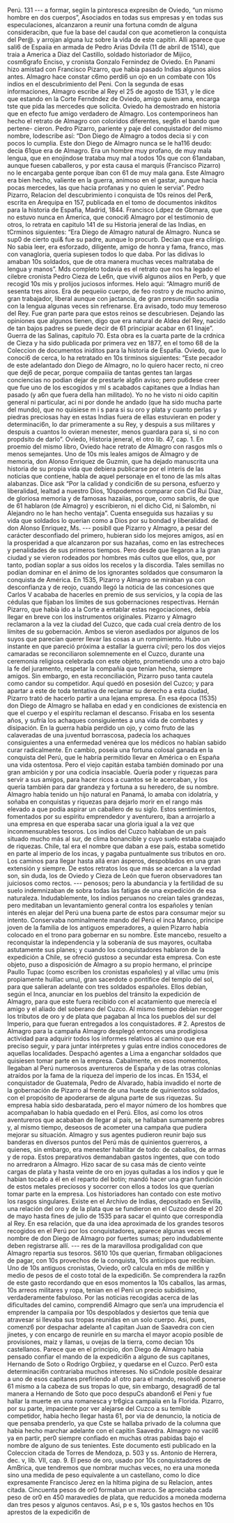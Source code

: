 Perú. 131 --- a formar, segiin la pintoresca expresibn de Oviedo, “un mismo hombre en dos cuerpos”, Asociados en todas sus empresas y en todas sus especulaciones, alcanzaron a reunir una fortuna comdn de alguna consideracibn, que fue la base del caudal con que acometieron la conquista del Per@. y arrojan alguna luz sobre la vida de este capitin. Alli aparece que sali6 de Espaiia en armada de Pedro Arias Ddvila (11 de abril de 1514), que traia a America a Diaz del Castillo, soldado historiador de Mijico, cosm6grafo Enciso, y cronista Gonzalo Fernindez de Oviedo. En Panami hizo amistad con Francisco Pizarro, que habia pasado Indias algunos aiios antes. Almagro hace constar c6mo perdi6 un ojo en un combate con 10s indios en el descubrimiento del Peni. Con la segunda de esas informaciones, Almagro escribe al Rey el 25 de agosto de 1531, y le dice que estando en la Corte Ferndndez de Oviedo, amigo quien ama, encarga tste que pida las mercedes que solicita. Oviedo ha demostrado en historia que en efecto fue amigo verdadero de Almagro. Los contemporineos han hecho el retrato de Almagro con coloridos diferentes, seg6n el bando que pertene- cieron. Pedro Pizarro, pariente y paje del conquistador del mismo nombre, lodescribe así: “Don Diego de Almagro a todos decia si y con pocos lo cumplia. Este don Diego de Almagro nunca se le ha116 deudo: decia 61que era de Almagro. Era un hombre muy profano, de muy mala lengua, que en enojindose trataba muy mal a todos 10s que con 61andaban, aunque fuesen caballeros, y por esta causa el marquis (Francisco Pizarro) no le encargaba gente porque iban con 61 de muy mala gana. Este Almagro era bien hecho, valiente en la guerra, animoso en el gastar, aunque hacia pocas mercedes, las que hacia profanas y no quien le servia”. Pedro Pizarro, Relacion del descubrimiento i conquista de 10s reinos del Per&#x26;, escrita en Arequipa en 157, publicada en el tomo de documentos inkditos para la historia de Espafia, Madrid, 1844. Francisco Ldpez de Gbrnara, que no estuvo nunca en America, que conoci6 Almagro por el testimonio de otros, lo retrata en capitulo 141 de su Historia jeneral de las Indias, en tCrminos siguientes: “Era Diego de Almagro natural de Almagro. Nunca se sup0 de cierto qui&#x26; fue su padre, aunque lo procurb. Decian que era clirigo. No sabia leer, era esforzado, diligente, amigo de honra y fama, franco, mas con vanagloria, queria supiesen todos lo que daba. Por las didivas lo amaban 10s soldados, que de otra manera muchas veces maltrataba de lengua y manos”. Mds completo todavia es el retrato que nos ha legado el cilebre cronista Pedro Cieza de Le6n, que vivi6 algunos aiios en Perb, y que recogid 10s mis y prolijos juciosos informes. Helo aqui: “Almagro muri6 de sesenta tres airos. Era de pequeiio cuerpo, de feo rostro y de mucho animo, gran trabajador, liberal aunque con jactancia, de gran presunci6n sacudia con la lengua algunas veces sin refrenarse. Era avisado, todo muy temeroso del Rey. Fue gran parte para que estos reinos se descubriesen. Dejando las opiniones que algunos tienen, digo que era natural de Aldea del Rey, nacido de tan bajos padres se puede decir de 61 principiar acabar en 61 linaje”. Guerra de las Salinas, capitulo 70. Esta obra es la cuarta parte de la crdnica de Cieza y ha sido publicada por primera vez en 1877, en el tomo 68 de la Coleccion de documentos iniditos para la historia de Espafia. Oviedo, que lo conoci6 de cerca, lo ha retratado en 10s tirminos siguientes: “Este pecador de este adelantado don Diego de Almagro, no lo quiero hacer recto, ni creo que dej6 de pecar, porque compaiiia de tantas gentes tan largas conciencias no podian dejar de prestarle alg6n aviso; pero pu6dese creer que fue uno de los escogidos y ml s acabados capitanes que a Indias han pasado (y a6n que fuera della han militado). Yo no he visto ni oido capitin general ni particular, aci ni por donde he andado (que ha sido mucha parte del mundo), que no quisiese m i s para si su oro y plata y cuanto perlas y piedras preciosas hay en estas Indias fuera de ellas estuvieran en poder y determinaci6n, lo dar primeramente a su Rey, y despuis a sus militares y despuis a cuantos lo ovieran menester, menos guardara para si, si no con propdsito de darlo”. Oviedo, Historia jeneral, el otro lib. 47, cap. 1. En proemio del mismo libro, Oviedo hace retrato de Almagro con rasgos mls o menos semejantes. Uno de 10s mis leales amigos de Almagro y de memoria, don Alonso Enriquez de Guzmin, que ha dejado manuscrita una historia de su propia vida que debiera publicarse por el interis de las noticias que contiene, habla de aquel personaje en el tono de las mls altas alabanzas. Dice ask “Por la calidad y condici6n de su persona, esfuerzo y liberalidad, lealtad a nuestro Dios, 10spodemos comparar con Cid Rui Diaz, de gloriosa memoria y de famosas hazaiias, porque, como sabriis, de que de 61 hablaron (de Almagro) y escribieron, ni el dicho Cid, ni Salombn, ni Alejandro no le han hecho ventaja”. Cuenta enseguida sus hazaiias y su vida que soldados lo querian como a Dios por su bondad y liberalidad. de don Alonso Enriquez, Ms. --- posibll que Pizarro y Almagro, a pesar del carácter desconfiado del primero, hubieran sido los mejores amigos, así en la prosperidad a que alcanzaron por sus hazañas, como en las estrecheces y penalidades de sus primeros tiempos. Pero desde que llegaron a la gran ciudad y se vieron rodeados por hombres más cultos que ellos, que, por tanto, podían soplar a sus oídos los recelos y la discordia. Tales semillas no podían dominar en el ánimo de los ignorantes soldados que consumaron la conquista de América. En 1535, Pizarro y Almagro se miraban ya con desconfianza y de reojo, cuando llegó la noticia de las concesiones que Carlos V acababa de hacerles en premio de sus servicios, y la copia de las cédulas que fijaban los límites de sus gobernaciones respectivas. Hernán Pizarro, que había ido a la Corte a entablar estas negociaciones, debía llegar en breve con los instrumentos originales. Pizarro y Almagro reclamaron a la vez la ciudad del Cuzco, que cada cual creía dentro de los límites de su gobernación. Ambos se vieron asediados por algunos de los suyos que parecían querer llevar las cosas a un rompimiento. Hubo un instante en que pareció próxima a estallar la guerra civil; pero los dos viejos camaradas se reconciliaron solemnemente en el Cuzco, durante una ceremonia religiosa celebrada con este objeto, prometiendo uno a otro bajo la fe del juramento, respetar la compañía que tenían hecha, siempre amigos. Sin embargo, en esta reconciliación, Pizarro puso tanta cautela como candor su competidor. Aquí quedó en posesión del Cuzco; y para apartar a este de toda tentativa de reclamar su derecho a esta ciudad, Pizarro trató de hacerlo partir a una lejana empresa. En esa época (1535) don Diego de Almagro se hallaba en edad y en condiciones de existencia en que el cuerpo y el espíritu reclaman el descanso. Frisaba en los sesenta años, y sufría los achaques consiguientes a una vida de combates y disipación. En la guerra había perdido un ojo, y como fruto de las calaveradas de una juventud borrascosa, padecía los achaques consiguientes a una enfermedad venérea que los médicos no habían sabido curar radicalmente. En cambio, poseía una fortuna colosal ganada en la conquista del Perú, que le habría permitido llevar en América o en España una vida ostentosa. Pero el viejo capitán estaba también dominado por una gran ambición y por una codicia insaciable. Quería poder y riquezas para servir a sus amigos, para hacer ricos a cuantos se le acercaban, y los quería también para dar grandeza y fortuna a su heredero, de su nombre. Almagro había tenido un hijo natural en Panamá, lo amaba con idolatría, y soñaba en conquistas y riquezas para dejarlo morir en el rango más elevado a que podía aspirar un caballero de su siglo. Estos sentimientos, fomentados por su espíritu emprendedor y aventurero, iban a arrojarlo a una empresa en que esperaba sacar una gloria igual a la vez que inconmensurables tesoros. Los indios del Cuzco hablaban de un país situado mucho más al sur, de clima bonancible y cuyo suelo estaba cuajado de riquezas. Chile, tal era el nombre que daban a ese país, estaba sometido en parte al imperio de los incas, y pagaba puntualmente sus tributos en oro. Los caminos para llegar hasta allá eran ásperos, despoblados en una gran extensión y siempre. De estos retratos los que más se acercan a la verdad son, sin duda, los de Oviedo y Cieza de León que fueron observadores tan juiciosos como rectos. --- penosos; pero la abundancia y la fertilidad de su suelo indemnizaban de sobra todas las fatigas de una expedición de esa naturaleza. Indudablemente, los indios peruanos no creían tales grandezas, pero meditaban un levantamiento general contra los españoles y tenían interés en alejar del Perú una buena parte de estos para consumar mejor su intento. Conservaba nominalmente mando del Perú el inca Manco, príncipe joven de la familia de los antiguos emperadores, a quien Pizarro había colocado en el trono para gobernar en su nombre. Este mancebo, resuelto a reconquistar la independencia y la soberanía de sus mayores, ocultaba astutamente sus planes; y cuando los conquistadores hablaron de la expedición a Chile, se ofreció gustoso a secundar esta empresa. Con este objeto, puso a disposición de Almagro a su propio hermano, el príncipe Paullo Tupac (como escriben los cronistas españoles) y al villac umu (mis propiamente huillac umu), gran sacerdote o pontífice del templo del sol, para que salieran adelante con tres soldados españoles. Ellos debían, según el Inca, anunciar en los pueblos del tránsito la expedición de Almagro, para que este fuera recibido con el acatamiento que merecía el amigo y el aliado del soberano del Cuzco. Al mismo tiempo debían recoger los tributos de oro y de plata que pagaban al Inca los pueblos del sur del Imperio, para que fueran entregados a los conquistadores. # 2. Aprestos de Almagro para la campaña Almagro desplegó entonces una prodigiosa actividad para adquirir todos los informes relativos al camino que era preciso seguir, y para juntar intérpretes y guías entre indios conocedores de aquellas localidades. Despachó agentes a Lima a enganchar soldados que quisiesen tomar parte en la empresa. Cabalmente, en esos momentos, llegaban al Perú numerosos aventureros de España y de las otras colonias atraídos por la fama de la riqueza del imperio de los incas. En 1534, el conquistador de Guatemala, Pedro de Alvarado, había invadido el norte de la gobernación de Pizarro al frente de una hueste de quinientos soldados, con el propósito de apoderarse de alguna parte de sus riquezas. Su empresa había sido desbaratada, pero el mayor número de los hombres que acompañaban lo había quedado en el Perú. Ellos, así como los otros aventureros que acababan de llegar al país, se hallaban sumamente pobres y, al mismo tiempo, deseosos de acometer una campaña que pudiera mejorar su situación. Almagro y sus agentes pudieron reunir bajo sus banderas en diversos puntos del Perú más de quinientos guerreros, a quienes, sin embargo, era menester habilitar de todo: de caballos, de armas y de ropa. Estos preparativos demandaban gastos ingentes, que con todo no arredraron a Almagro. Hizo sacar de su casa más de ciento veinte cargas de plata y hasta veinte de oro en joyas quitadas a los indios y que le habían tocado a él en el reparto del botín; mandó hacer una gran fundición de estos metales preciosos y socorrer con ellos a todos los que querían tomar parte en la empresa. Los historiadores han contado con este motivo los rasgos singulares. Existe en el Archivo de Indias, depositado en Sevilla, una relación del oro y de la plata que se fundieron en el Cuzco desde el 20 de mayo hasta fines de julio de 1535 para sacar el quinto que correspondía al Rey. En esa relación, que da una idea aproximada de los grandes tesoros recogidos en el Perú por los conquistadores, aparece algunas veces el nombre de don Diego de Almagro por fuertes sumas; pero indudablemente deben registrarse allí. --- res de la maravillosa prodigalidad con que Almagro repartia sus tesoros. S610 10s que querian, firmaban obligaciones de pagar, con 10s provechos de la conquista, 10s anticipos que recibian. Uno de 10s antiguos cronistas, Oviedo, or0 calcula en m6s de mill6n y medio de pesos de el costo total de la expedici6n. Se comprendera la raz6n de este gasto recordando que en esos momentos la 10s caballos, las armas, 10s arreos militares y ropa, tenian en el Peni un precio subidisimo, verdaderamente fabuloso. Por las noticias recogidas acerca de las dificultades del camino, comprendi6 Almagro que sen’a una imprudencia el emprender la campaiia por 10s despoblados y desiertos que tenia que atravesar si llevaba sus tropas reunidas en un solo cuerpo. Asi, pues, comenz6 por despachar adelante a1 capitan Juan de Saavedra con cien jinetes, y con encargo de reunirle en su marcha el mayor acopio posible de provisiones, maiz y llamas, u ovejas de la tierra, como decian 10s castellanos. Parece que en el principio, don Diego de Almagro habia pensado confiar el mando de la expedici6n a alguno de sus capitanes, Hernando de Soto o Rodrigo Orgbiiez, y quedarse en el Cuzco. Per0 esta determinaci6n contrariaba muchos intereses. No siCndole posible desairar a uno de esos capitanes prefiriendo a1 otro para el mando, resolvi6 ponerse 61 mismo a la cabeza de sus tropas lo que, sin embargo, desagrad6 de tal manera a Hernando de Soto que poco despuCs abandon6 el Peni y fue hallar la muerte en una romanesca y tr6gica campaiia en la Florida. Pizarro, por su parte, impaciente por ver alejarse del Cuzco a su temible competidor, habia hecho llegar hasta 61, por via de denuncio, la noticia de que pensaba prenderlo, ya que Cste se hallaba privado de la columna que habia hecho marchar adelante con el capitin Saavedra. Almagro no vacil6 ya en partir, per0 siempre confiado en muchas otras pabidas bajo el nombre de alguno de sus tenientes. Este documento esti publicado en la Coleccion citada de Torres de Mendoza, p. 503 y ss. Antonio de Herrera, dec. v, lib. VII, cap. 9. El peso de oro, usado por 10s conquistadores de AmBrica, que tendremos que nombrar muchas veces, no era una moneda sino una medida de peso equivalente a un castellano, como lo dice expresamente Francisco Jerez en la hltima pigina de su Relacion, antes citada. Cincuenta pesos de or0 formaban un marco. Se apreciaba cada peso de or0 en 450 maravedies de plata, que reducidos a moneda moderna dan tres pesos y algunos centavos. Asi, p e s, 10s gastos hechos en 10s aprestos de la expedici6n de